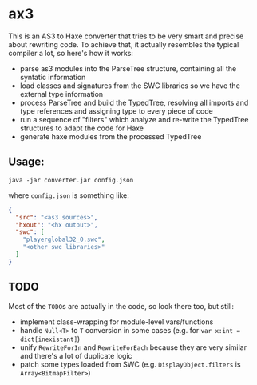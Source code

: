 # ax3

This is an AS3 to Haxe converter that tries to be very smart and precise about rewriting code.
To achieve that, it actually resembles the typical compiler a lot, so here's how it works:

 - parse as3 modules into the ParseTree structure, containing all the syntatic information
 - load classes and signatures from the SWC libraries so we have the external type information
 - process ParseTree and build the TypedTree, resolving all imports and type references and assigning type to every piece of code
 - run a sequence of "filters" which analyze and re-write the TypedTree structures to adapt the code for Haxe
 - generate haxe modules from the processed TypedTree

## Usage:

```
java -jar converter.jar config.json
```
where `config.json` is something like:
```json
{
  "src": "<as3 sources>",
  "hxout": "<hx output>",
  "swc": [
    "playerglobal32_0.swc",
    "<other swc libraries>"
  ]
}
```

## TODO

Most of the `TODO`s are actually in the code, so look there too, but still:

 - implement class-wrapping for module-level vars/functions
 - handle `Null<T>` to `T` conversion in some cases (e.g. for `var x:int = dict[inexistant]`)
 - unify `RewriteForIn` and `RewriteForEach` because they are very similar and there's a lot of duplicate logic
 - patch some types loaded from SWC (e.g. `DisplayObject.filters` is `Array<BitmapFilter>`)
